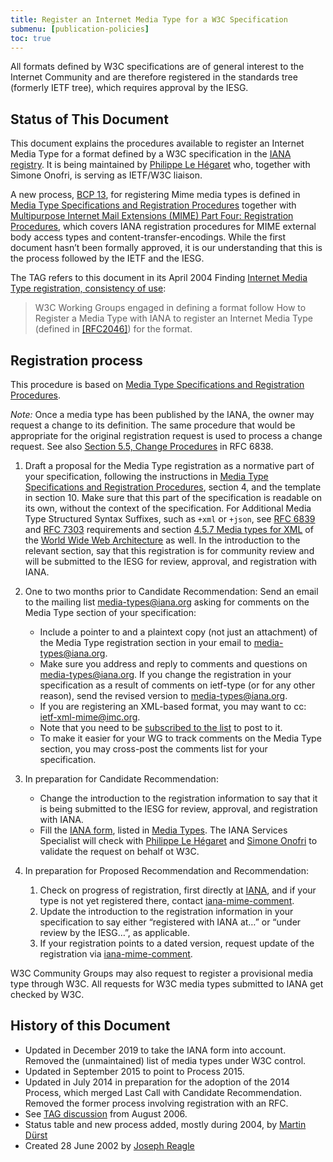 ```yaml
---
title: Register an Internet Media Type for a W3C Specification
submenu: [publication-policies]
toc: true
---
```


All formats defined by W3C specifications are of general interest to the Internet Community and are therefore registered in the standards tree (formerly IETF tree), which requires approval by the IESG.

## Status of This Document

This document explains the procedures available to register an Internet Media Type for a format defined by a W3C specification in the [IANA registry](https://www.iana.org/assignments/media-types/media-types.xhtml). It is being maintained by [Philippe Le Hégaret](mailto:plh@w3.org) who, together with Simone Onofri, is serving as IETF/W3C liaison.

A new process, [BCP 13](https://www.rfc-editor.org/info/bcp13), for registering Mime media types is defined in [Media Type Specifications and Registration Procedures](https://datatracker.ietf.org/doc/html/rfc6838) together with [Multipurpose Internet Mail Extensions (MIME) Part Four: Registration Procedures](https://datatracker.ietf.org/doc/html/rfc4289), which covers IANA registration procedures for MIME external body access types and content-transfer-encodings. While the first document hasn’t been formally approved, it is our understanding that this is the process followed by the IETF and the IESG.

The TAG refers to this document in its April 2004 Finding [Internet Media Type registration, consistency of use](https://www.w3.org/2001/tag/2004/0430-mime):

> W3C Working Groups engaged in defining a format follow How to Register a Media Type with IANA to register an Internet Media Type (defined in [\[RFC2046\]](https://datatracker.ietf.org/doc/html/rfc2046)) for the format.

## Registration process

This procedure is based on [Media Type Specifications and Registration Procedures](https://datatracker.ietf.org/doc/html/rfc6838).

*Note:* Once a media type has been published by the IANA, the owner may request a change to its definition. The same procedure that would be appropriate for the original registration request is used to process a change request. See also [Section 5.5, Change Procedures](https://datatracker.ietf.org/doc/html/rfc6838/#section-5.5) in RFC 6838.

1. Draft a proposal for the Media Type registration as a normative part of your specification, following the instructions in [Media Type Specifications and Registration Procedures](https://datatracker.ietf.org/doc/html/rfc6838), section 4, and the template in section 10. Make sure that this part of the specification is readable on its own, without the context of the specification. For Additional Media Type Structured Syntax Suffixes, such as `+xml` or `+json`, see [RFC 6839](https://datatracker.ietf.org/doc/html/rfc6839) and [RFC 7303](https://datatracker.ietf.org/doc/html/rfc7303) requirements and section [4.5.7 Media types for XML](https://www.w3.org/TR/webarch/#xml-media-types) of the [World Wide Web Architecture](https://www.w3.org/TR/webarch/) as well. In the introduction to the relevant section, say that this registration is for community review and will be submitted to the IESG for review, approval, and registration with IANA.
1. One to two months prior to Candidate Recommendation: Send an email to the mailing list [media-types@iana.org](mailto:media-types@iana.org) asking for comments on the Media Type section of your specification:
   
   - Include a pointer to and a plaintext copy (not just an attachment) of the Media Type registration section in your email to [media-types@iana.org](mailto:media-types@iana.org).
   - Make sure you address and reply to comments and questions on [media-types@iana.org](mailto:media-types@iana.org). If you change the registration in your specification as a result of comments on ietf-type (or for any other reason), send the revised version to [media-types@iana.org](mailto:media-types@iana.org).
   - If you are registering an XML-based format, you may want to cc: [ietf-xml-mime@imc.org](mailto:ietf-xml-mime@imc.org).
   - Note that you need to be [subscribed to the list](https://www.ietf.org/mailman/listinfo/ietf-types) to post to it.
   - To make it easier for your WG to track comments on the Media Type section, you may cross-post the comments list for your specification.
3. In preparation for Candidate Recommendation:
   
   - Change the introduction to the registration information to say that it is being submitted to the IESG for review, approval, and registration with IANA.
   - Fill the [IANA form](https://www.iana.org/form/media-types), listed in [Media Types](https://www.iana.org/assignments/media-types/media-types.xhtml). The IANA Services Specialist will check with [Philippe Le Hégaret](mailto:plh@w3.org) and [Simone Onofri](mailto:simone@w3.org) to validate the request on behalf ot W3C.
4. In preparation for Proposed Recommendation and Recommendation:
   
   1. Check on progress of registration, first directly at [IANA](https://www.iana.org/assignments/media-types/), and if your type is not yet registered there, contact [iana-mime-comment](mailto:iana-mime-comment@iana.org).
   1. Update the introduction to the registration information in your specification to say either “registered with IANA at…” or “under review by the IESG…”, as applicable.
   1. If your registration points to a dated version, request update of the registration via [iana-mime-comment](mailto:iana-mime-comment@iana.org).

W3C Community Groups may also request to register a provisional media type through W3C. All requests for W3C media types submitted to IANA get checked by W3C.

## History of this Document

- Updated in December 2019 to take the IANA form into account. Removed the (unmaintained) list of media types under W3C control.
- Updated in September 2015 to point to Process 2015.
- Updated in July 2014 in preparation for the adoption of the 2014 Process, which merged Last Call with Candidate Recommendation. Removed the former process involving registration with an RFC.
- See [TAG discussion](https://lists.w3.org/Archives/Public/www-tag/2006Aug/0012.html) from August 2006.
- Status table and new process added, mostly during 2004, by [Martin Dürst](https://www.w3.org/People/D%C3%BCrst/)
- Created 28 June 2002 by [Joseph Reagle](https://www.w3.org/People/Reagle/)

